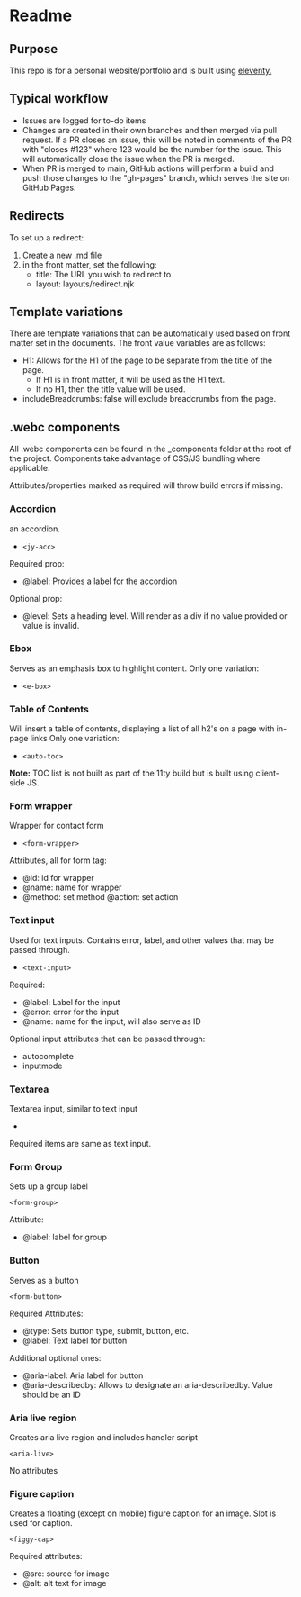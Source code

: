# Readme

## Purpose

This repo is for a personal website/portfolio and is built using [eleventy.](https://www.11ty.dev/)

## Typical workflow

- Issues are logged for to-do items
- Changes are created in their own branches and then merged via pull request. If a PR closes an issue, this will be noted in comments of the PR with "closes #123" where 123 would be the number for the issue. This will automatically close the issue when the PR is merged.
- When PR is merged to main, GitHub actions will perform a build and push those changes to the "gh-pages" branch, which serves the site on GitHub Pages.

## Redirects

To set up a redirect:

1. Create a new .md file
2. in the front matter, set the following:
    - title: The URL you wish to redirect to
    - layout: layouts/redirect.njk

## Template variations

There are template variations that can be automatically used based on front matter set in the documents. The front value variables are as follows:

- H1: Allows for the H1 of the page to be separate from the title of the page.
    - If H1 is in front matter, it will be used as the H1 text.
    - If no H1, then the title value will be used.
- includeBreadcrumbs: false will exclude breadcrumbs from the page.

## .webc components

All .webc components can be found in the _components folder at the root of the project. Components take advantage of CSS/JS bundling where applicable.

Attributes/properties marked as required will throw build errors if missing.

### Accordion

an accordion.

- ``<jy-acc>``

Required prop:

- @label: Provides a label for the accordion 

Optional prop:

- @level: Sets a heading level. Will render as a div if no value provided or value is invalid.


### Ebox

Serves as an emphasis box to highlight content. Only one variation:

- ``<e-box>``

### Table of Contents

Will insert a table of contents, displaying a list of all h2's on a page with in-page links Only one variation:

- ``<auto-toc>``

**Note:** TOC list is not built as part of the 11ty build but is built using client-side JS.

### Form wrapper

Wrapper for contact form

- ``<form-wrapper>``

Attributes, all for form tag:

- @id: id for wrapper
- @name: name for wrapper
- @method: set method
@action: set action

### Text input

Used for text inputs. Contains error, label, and other values that may be passed through.

- ``<text-input>``

Required:

- @label: Label for the input
- @error: error for the input
- @name: name for the input, will also serve as ID

Optional input attributes that can be passed through:

- autocomplete
- inputmode

### Textarea

Textarea input, similar to text input

- <text-area>

Required items are same as text input.

### Form Group

Sets up a group label

``<form-group>``

Attribute:

- @label: label for group

### Button

Serves as a button

``<form-button>``

Required Attributes:

- @type: Sets button type, submit, button, etc.
- @label: Text label for button

Additional optional ones:

- @aria-label: Aria label for button
- @aria-describedby: Allows to designate an aria-describedby. Value should be an ID

### Aria live region

Creates aria live region and includes handler script

``<aria-live>``

No attributes

### Figure caption

Creates a floating (except on mobile) figure caption for an image. Slot is used for caption.

``<figgy-cap>``

Required attributes:

- @src: source for image
- @alt: alt text for image